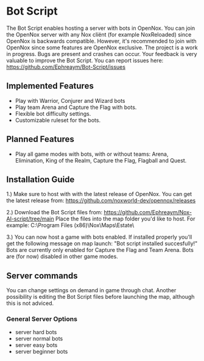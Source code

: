 # Bot Script
The Bot Script enables hosting a server with bots in OpenNox. You can join the OpenNox server with any Nox cliënt (for example NoxReloaded) since OpenNox is backwards compatible. However, it's recommended to join with OpenNox since some features are OpenNox exclusive. The project is a work in progress. Bugs are present and crashes can occur. Your feedback is very valuable to improve the Bot Script. You can report issues here: https://github.com/Ephreaym/Bot-Script/issues

## Implemented Features
- Play with Warrior, Conjurer and Wizard bots
- Play team Arena and Capture the Flag with bots.
- Flexible bot difficulty settings.
- Customizable ruleset for the bots.

## Planned Features
- Play all game modes with bots, with or without teams: Arena, Elimination, King of the Realm, Capture the Flag, Flagball and Quest.

## Installation Guide
1.) Make sure to host with with the latest release of OpenNox. You can get the latest release from: https://github.com/noxworld-dev/opennox/releases

2.) Download the Bot Script files from: https://github.com/Ephreaym/Nox-AI-script/tree/main Place the files into the map folder you'd like to host. For example: C:\Program Files (x86)\Nox\Maps\Estate\

3.) You can now host a game with bots enabled. If installed properly you'll get the following message on map launch: "Bot script installed succesfully!" Bots are currently only enabled for Capture the Flag and Team Arena. Bots are (for now) disabled in other game modes.

## Server commands

You can change settings on demand in game through chat. Another possibility is editing the Bot Script files before launching the map, although this is not adviced. 

### General Server Options
- server hard bots
- server normal bots
- server easy bots
- server beginner bots
